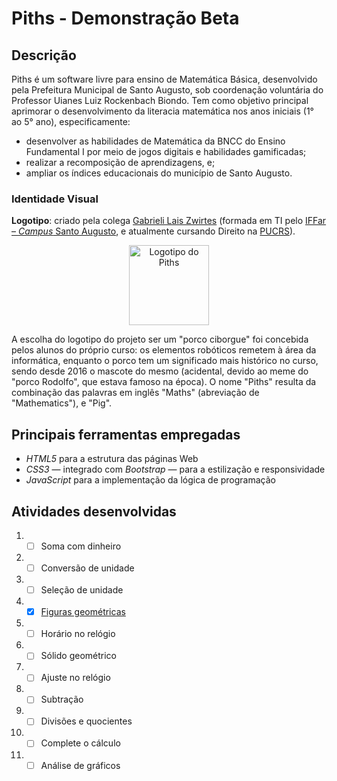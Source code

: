 # Piths - Demonstração Beta
## **Descrição**
Piths é um software livre para ensino de Matemática Básica, desenvolvido pela Prefeitura Municipal de Santo Augusto, sob coordenação voluntária do Professor Uianes Luiz Rockenbach Biondo. Tem como objetivo principal aprimorar o desenvolvimento da literacia matemática nos anos iniciais (1° ao 5° ano), especificamente:
* desenvolver as habilidades de Matemática da BNCC do Ensino Fundamental I por meio de jogos digitais e habilidades gamificadas;
* realizar a recomposição de aprendizagens, e;
* ampliar os índices educacionais do município de Santo Augusto.
### **Identidade Visual**
**Logotipo**: criado pela colega [Gabrieli Lais Zwirtes](https://www.instagram.com/gabrielilzwirtes) (formada em TI pelo [IFFar – *Campus* Santo Augusto](https://iffar.edu.br/santo-augusto), e atualmente cursando Direito na [PUCRS](https://portal.pucrs.br)).
<p align="center"><img src="https://smesantoaugusto.site/piths/piths/assets/img/piths.png" width="128" alt="Logotipo do Piths" title="Piths" aria-label="Logotipo do Piths"></p>
A escolha do logotipo do projeto ser um "porco ciborgue" foi concebida pelos alunos do próprio curso: os elementos robóticos remetem à área da informática, enquanto o porco tem um significado mais histórico no curso, sendo desde 2016 o mascote do mesmo (acidental, devido ao meme do "porco Rodolfo", que estava famoso na época).
O nome "Piths" resulta da combinação das palavras em inglês "Maths" (abreviação de "Mathematics"), e "Pig".

## **Principais ferramentas empregadas**
* *HTML5* para a estrutura das páginas Web
* *CSS3* — integrado com *Bootstrap* — para a estilização e responsividade
* *JavaScript* para a implementação da lógica de programação

## **Atividades desenvolvidas**
1. - [ ] Soma com dinheiro
2. - [ ] Conversão de unidade
3. - [ ] Seleção de unidade
4. - [x] [Figuras geométricas](https://testpiths.netlify.app/figuras_geometricas/)
5. - [ ] Horário no relógio
6. - [ ] Sólido geométrico
7. - [ ] Ajuste no relógio
8. - [ ] Subtração
9. - [ ] Divisões e quocientes
10. - [ ] Complete o cálculo
11. - [ ] Análise de gráficos
